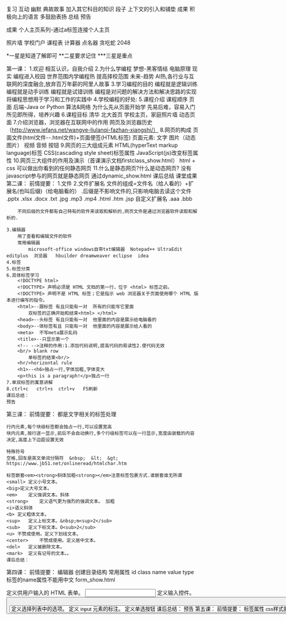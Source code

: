 复习
互动
幽默
典故故事
加入其它科目的知识
段子
上下文的引入和铺垫
成果
积极向上的语言
多鼓励表扬
总结
预告

成果
个人主页系列-通过a标签连接个人主页

照片墙
学校门户
课程表
计算器
点名器
贪吃蛇
2048

*一星是知道了解即可
**二星要求记住
***三星是重点

第一课：
	1.欢迎  相互认识，自我介绍
	2.为什么学编程
		梦想-黑客情结
			电脑原理
		现实
			编程进入校园  世界范围内学编程热  提高择校范围
		未来-趋势
			AI热,各行业与互联网的深度融合,放弃百万年薪的阿里人故事
	3.学习编程的目的
		编程就是逻辑训练
		编程就是动手训练
		编程就是试错训练
		编程是对问题的解决方法和解决思路的实现
		将编程思想用于学习和工作的实践中
	4.学校编程的好处:
	5.课程介绍
		课程顺序
			页面
			后端-Java or  Python
			算法&网络
		为什么先从页面开始学
			先易后难，容易入门
			所见即所得，培养兴趣
	6.课程目标
		清华 北大首页
		学校主页，家庭照片墙  动态页面
	7.介绍浏览器，浏览器在互联网中的作用  网页及浏览器历史（http://www.iefans.net/wangye-liulanqi-fazhan-xiangshi/）
	8.网页的构成
		页面文件(html文件--.html文件)+页面便签(HTML标签)
		页面元素:
			文字 图片（动态图片）  视频  音频   按钮
	9.网页的三大组成元素
		HTML(hyperText markup language)标签  CSS(cascading style sheet)标签属性  JavaScript(js)改变标签属性
	10.网页三大组件的作用及演示（首课演示文档firstclass_show.html）
		html + css  可以做出你看到的任何静态网页
	11.什么是静态网页?什么是动态网页?
		没有javascript参与的网页就是静态网页
		通过dynamic_show.html
	课后总结
	课堂成果
第二课：
	前情提要：
	1.文件
	2.文件扩展名
		文件的组成=文件名（给人看的）+扩展名(也叫后缀)（给电脑看的）
		.后缀是不影响文件的,只影响电脑去读这个文件
		.pptx .xlsx .docx .txt  .jpg .mp3 .mp4  .html .htm  .jsp  自定义扩展名 .aaa .bbb
		
		不同后缀的文件都有自己特有的软件来读取和解析的,网页文件是通过浏览器软件读取和解析的.
		
	3.编辑器
		用了查看和编辑文件的软件
		常用编辑器
			microsoft-office windows自带txt编辑器  Notepad++ UltraEdit editplus  浏览器   hbuilder dreamweaver eclipse  idea
	4.标签
	5.标签分类
	6.具体标签学习
		<!DOCTYPE html>
		<!DOCTYPE> 声明必须是 HTML 文档的第一行，位于 <html> 标签之前。
		<!DOCTYPE> 声明不是 HTML 标签；它是指示 web 浏览器关于页面使用哪个 HTML 版本进行编写的指令。
		<html>--跟标签 有且只能有一对  所有的只能写它里面
			双标签的正确开始和结束<html> </html>
		<head>--头标签 有且只能有一对  他里面的内容是展示给电脑看的
		<body>--体标签有且 只能有一对  他里面的内容是展示给人看的
		<meta>  不写meta展示乱码
		<title>--只显示第一个
		<!-- -->注释的作用:1.添加代码说明,提高代码的易读性2.使代码无效
		<br/> blank row
			单标签的结束<br/>
		<hr/>horizontal rule
		<h1>--<h6>独占一行,字体加粗,字体变大
		<p>this is a paragraph!</p>独占一行
	7.单双标签的寓意讲解
	8.ctrl+c   ctrl+s  ctrl+v   F5刷新
	课后总结：
	预告
第三课：
	前情提要：
	都是文字相关的标签处理
	
	行内元素,每个块级标签都会独占一行,可以设置宽高
	块内元素,按行逐一显示,前后不会自动换行,多个行级标签可以在一行显示,宽度由装载的内容决定,高度上下边距设置无效
	
	特殊符号
	空格,回车是英文单词分隔符  &nbsp;  &lt;  &gt;   https://www.jb51.net/onlineread/htmlchar.htm
	
	标签嵌套<em><strong>斜体加粗<strong></em>注意标签包裹方式.谁嵌套谁无所谓
	<small>	定义小号文本。
	<big>定义大号文本。
	<em>	定义强调文本。斜体
	<strong>	定义语气更为强烈的强调文本。 加粗
	<i>语义斜体
	<b>	定义粗体文本。
	<sup>	定义上标文本。&nbsp;m<sup>2</sub>
	<sub>	定义下标文本。O<sub>2</sub>
	<u>	不赞成使用。定义下划线文本。
	<center>	不赞成使用。定义居中文本。
	<del>	定义被删除文本。
	<mark>	定义有记号的文本。。
	课后总结：
第四课：
	前情提要：
	编辑器
	创建目录结构
	常用属性
		id class name value type
	标签的name属性不能用中文
	form_show.html
	<form>	定义供用户输入的 HTML 表单。
	<input>	定义输入控件。
	<button>	定义按钮。
	<select>	定义选择列表（下拉列表）。
	<option>	定义选择列表中的选项。
	<label>	定义 input 元素的标注。
	<radio>  定义单选按钮
	课后总结：
	预告
第五课：
	前情提要：
	
	标签属性
	css样式就是设置标签的属性
	css文件是以.css结尾
	css的4中引入方式
		1.内联样式,行内样式-耦合,代码冗余,不易维护
		2.内部样式,比行内样式灵活,代码与HTML文档样式耦合,只能装饰一个HTML文档
		3.链接外部样式文件link .css文件  推荐使用
		4.导入外部样式文档,<style>@import url("样式文件路径") 或者  @import "样式文件路径"</style>  会造成闪屏,不推荐使用
		权重内联>内部>import>link
	
	css选择器第一季
		id选择器  含义一个元素一个id
		class选择器,class属性值可以有多个,用空格隔开(含义:元素属于哪一类,可以属于多类)
		标签选择器
		*通配符选择器
		选择器的权重原则--最小范围原则
	属性名="属性值"
	font	在一个声明中设置所有字体属性。	1
	font-family	规定文本的字体系列。	1
	font-size	规定文本的字体尺寸。	1默认16px;设置的是字体的高
	font-style	规定文本的字体样式。	1italic
	font-weight	规定字体的粗细。
	
	color	设置文本的颜色。	1
		颜色的三种方式
		
		透明色:transparent
		
			土鳖式(英文单词)
			颜色代码
			颜色函数rgb(0-255,0-255,0-255)
	
	letter-spacing	设置字符间距。	1
	line-height	设置行高。	1
		单行文本垂直居中,line-height=height让文本高度等于行高
	text-align	规定文本的水平对齐方式。
	text-indent: 2em 首行缩进(两字体)
	
	text-decoration: line-through;none;underline;overline(综合<del>标签,讲解结构,样式,行为相分离)
	
	课后总结：
第六课：
	前情提要：
	
	选择器第二季
		并列选择器(标签在前)div.demo
		element,element	div,p	选择所有 <div> 元素和所有 <p> 元素。	1分组选择器
		element element	div p	选择 <div> 元素内部的所有 <p> 元素。	1父子选择器
		element>element	div>p	选择父元素为 <div> 元素的所有 <p> 元素。	2直接子元素选择器
		element+element	div+p	选择紧接在 <div> 元素之后的所有 <p> 元素。	2
		
	
	
	display
	行内元素  inline
		内容决定元素所占位置
		不可以通过css改变宽高
	块内元素 block
		独占一行
		可以通过css改变宽高
	行级块元素  img
		内容决定大小
		可以通过css改变宽高
	
	行级标签总结
	  <span>	定义文档中的节。
	
	块级标签总结
	<p>
	<h1>-<h6>
	<div>	定义文档中的节。
	
	<section> <header>  <footer>
	
	
	
	opacity	规定元素的不透明级别。
	background	在一个声明中设置所有的背景属性。	1-css版本
	background-color	设置元素的背景颜色。	1
	background-image	设置元素的背景图像。	1
	
	width: 宽
	height:长
	
	top
	bottom
	left
	right
	
	
	盒子模型  margin-border-padding
	
	cursor:pointer;help;copy;改变鼠标样式
	
	
	border	在一个声明中设置所有的边框属性。	1
	border-bottom	在一个声明中设置所有的下边框属性。	1
	border-bottom-color	设置下边框的颜色。	2
	border-bottom-style	设置下边框的样式。	2
	border-bottom-width	设置下边框的宽度。	1
	border-color	设置四条边框的颜色。	1
	border-left	在一个声明中设置所有的左边框属性。	1
	border-left-color	设置左边框的颜色。	2
	border-left-style	设置左边框的样式。	2
	border-left-width	设置左边框的宽度。	1
	border-right	在一个声明中设置所有的右边框属性。	1
	border-right-color	设置右边框的颜色。	2
	border-right-style	设置右边框的样式。	2
	border-right-width	设置右边框的宽度。	1
	border-style	设置四条边框的样式。	1
	border-top	在一个声明中设置所有的上边框属性。	1
	border-top-color	设置上边框的颜色。	2
	border-top-style	设置上边框的样式。	2
	border-top-width	设置上边框的宽度。	1
	border-width	设置四条边框的宽度。	1
	
	border-radius	简写属性，设置所有四个 border-*-radius 属性。	3
	
	
	
	引入css
	课后总结：
第七课：
	前情提要：
	选择器第三季
	[attribute]	[target]	选择带有 target 属性所有元素。	2
	[attribute=value]	[target=_blank]	选择 target="_blank" 的所有元素。	2
	[attribute~=value]	[title~=flower]	选择 title 属性包含单词 "flower" 的所有元素。	2
	[attribute|=value]	[lang|=en]	选择 lang 属性值以 "en" 开头的所有元素。
			
	margin	在一个声明中设置所有外边距属性。	1
	margin-bottom	设置元素的下外边距。	1
	margin-left	设置元素的左外边距。	1
	margin-right	设置元素的右外边距。	1
	margin-top	设置元素的上外边距。
	
	padding	在一个声明中设置所有内边距属性。	1
	padding-bottom	设置元素的下内边距。	1
	padding-left	设置元素的左内边距。	1
	padding-right	设置元素的右内边距。	1
	padding-top	设置元素的上内边距。
	
	overflow属性
		visible 	默认值。内容不会被修剪，会呈现在元素框之外。
		hidden 	内容会被修剪，并且其余内容是不可见的。
		scroll 	内容会被修剪，但是浏览器会显示滚动条以便查看其余的内容。
		auto 	如果内容被修剪，则浏览器会显示滚动条以便查看其余的内容。
		inherit 	规定应该从父元素继承 overflow 属性的值。
	
	inherit特性介绍
	
	
	<table>	定义表格  隔行换色 选中换色
	<caption>	定义表格标题。
	<th>	定义表格中的表头单元格。
	<tr>	定义表格中的行。
	<td>	定义表格中的单元。
	
	课程表
	
	
	课后总结：
第八课：
	前情提要：
	
	选择器第四季
		之伪类
		
		<a>标签
		
	:link	a:link	选择所有未被访问的链接。	1
	:visited	a:visited	选择所有已被访问的链接。	1
	:active	a:active	选择活动链接。	1
	:hover	a:hover	选择鼠标指针位于其上的链接。	1
	:focus
	
	<ul>	定义无序列表。
	<ol>	定义有序列表。
	<li>	定义列表的项目。
	
	<audio>	定义声音内容。
	<video>	定义视频。
	
	
	课后总结：
第九课：
	前情提要：
	
	选择器第五季
		之伪元素
		:first-letter	p:first-letter	选择每个 <p> 元素的首字母。	1
		:first-line	p:first-line	选择每个 <p> 元素的首行。	1
		:before	p:before	在每个 <p> 元素的内容之前插入内容。	2
		:after	p:after	在每个 <p> 元素的内容之后插入内容。	2
	
	
	<img>	定义图像。
	
	position定位
	
	图片旋转
	
	课后总结：
第十课：
	前情提要：
	选择器第六季
		之伪元素
		:first-child	p:first-child	选择属于父元素的第一个子元素的每个 <p> 元素。	2
		:last-child	p:last-child	选择属于其父元素最后一个子元素每个 <p> 元素。	3
		:nth-child(n)	p:nth-child(2)	选择属于其父元素的第二个子元素的每个 <p> 元素。	3
	
	float
		作用:将页面元素浮动起来,使其能够向左或者向右排列(多列同行展示)
		应用:
			实现页面中布局的左右排版
			实现图文环绕(浮动的图片和默认文档流中的文字的效果实现)
		值: left  right  none
		原理:
			浮动元素将脱离默认的文档流,不漂浮在默认文档流之上
			浮动的元素会向左或向右移动,直到它的外边缘碰到父级元素或这个元素之前的另一个浮动元素的边框为止
		效果:
			元素float后,行元素会有块级元素的属性(即可以设置宽 高)
		特点:
			尽管浮动元素脱离了默认文档流,但是仍然会影响到默认文档流中的盒子里装的"内容"(文字),这些"内容"会给浮动元素留出占位
	
	clear:清除浮动
		值:
			both  left  right  none
		清除最最近的一个浮动元素
		实际应用:解决网页中的塌陷问题
			塌陷:如果父元素只包含浮动元素,那么如果父元素没有设置高度,则父元素的高度会塌缩为0
		解决塌陷的办法:
			1.创建一个用来清除浮动的CSS样式类(.clearfix)
			2.针对包裹的全是浮动元素的父元素使用(.clearfix)
			.clearfix{zoom:1;}//zoom是IE浏览器专有属性,为了兼容IE低版本的浏览器
			.clearfix:after{//:after伪对象选择符--在这个对象被浏览器渲染后添加一定的内容
				content:".";//content属性:添加的内容写在content属性中,这个属性是专门配合伪对象使用的,必须要写,就算内容为空也要写
				display:block;//将添加的内容设置为块元素
				visibility:hidden;//visibility:可视化属性,控制元素是否可见(隐身衣),元素无论是否可见,都会保留其物理空间,(与display:none比较,display:none是消除物理空间)
				height:0;//添加的内容高度设置为0
				clear:both;}//消除浮动
				
	主流网站布局方式
		静态布局static   入门
		响应式布局responsive
		弹性布局flexbox(css3布局方式)
	
	课后总结：
第十一课：
	前情提要：
	照片墙制作
	课后总结：
第十二课：
	前情提要：
	照片墙制作
	课后总结：
第十三课：
	前情提要：
	js的本质就是通过改变标签的属性值实现网页的动态交互
	javascript是当下最流行的编程语言
	JavaScript于1995年由网景公司的布兰登  艾奇(Brendan Eich)设计而成的,因为对js的支持,网景公司的浏览器Navigator一直占领着浏览器市场的绝大部分份额,而后因为微软公司的
	IE浏览器因为也慢慢支持的js语言,所以才慢慢打败网景的Navigator浏览器,主宰浏览器市场.
	编程语言
	js用法
		HTML 中的脚本必须位于 <script> 与 </script> 标签之间。
			那些老旧的实例可能会在 <script> 标签中使用 type="text/javascript"。现在已经不必这样做了。JavaScript 是所有现代浏览器以及 HTML5 中的默认脚本语言。
		脚本可被放置在 HTML 页面的 <body> 和 <head> 部分中。
	
	js特点
		跨平台(跨浏览器)
		事件驱动
			事件类型
				鼠标事件
				键盘事件
				...
		页面进行交互
		与服务器进行交互
	js的引入?
		行间
		内嵌
		外部链接
	js简单实例
		点击按钮,改变div的宽 高 背景颜色和内容(into_javascript.html)
		
	四个输出方式:
		alert();
		document.write();
		window.innerHTML();
		console.log();
	js注释
		注释的作用:1.添加代码说明,提高代码的易读性2.使代码无效
		<!--html的注释-->
		/*
		 *css的注释
		 */
		//单行注释
		/*
		 *多行注释
		 */
	课后总结：
第十四课：
	前情提要：
		js语法
			JavaScript 是一个程序语言。语法规则定义了语言结构。
				语法:语言的法则-汉语语法,英语语法
			javascript的语法,比如标签的定义,标签不能随便写,否则没有意义
		js语句
			JavaScript 语句向浏览器发出的命令。语句的作用是告诉浏览器该做什么。
			一条语句就是一条命令,就行军训时,教官说"右转",我们就往右转90度
			语句是 函数 的最基本组成部分
		常量:
			字面量
			用来给变量赋值,或者进行计算
		变量:
			变量的定义
				var 变量名 =(赋值) 变量值
			作用域
				局部变量
					用var在函数里定义的变量是局部变量
				全局变量
					定义变量时没用关键词var,即使是在函数中定义的也是全局变量
			变量必须以字母开头
			变量也能以 $ 和 _ 符号开头（不过我们不推荐这么做）
			变量名称对大小写敏感（y 和 Y 是不同的变量）
			见名知意
			驼峰规则
			不能使用关键字保留字
		数据类型:
			字符串   数字   数组  布尔   对象   null  undefined
		运算符:
			赋值
				=
			数学运算符
				+ - * / % ++ -- += -= *= /= %=
			比较运算
				&&  ||  !  ==  ===  >=  >  <=  <  !=  !==
	课后总结：
第十五课：
	前情提要：
	获取元素-绑定事件
	语法
	语句
	函数
		函数是由事件驱动的或者当它被调用时执行的可重复使用的代码块。
		函数就是包裹在花括号中的代码块，前面使用了关键词 function：
			function 函数名(参数1,参数2...)
				执行代码
			}
			参数:
	程序执行顺序
		从上往下逐行执行
	
	作用域
	
	布尔类型
		true  false
	比较运算符
		&&  ||  !  ==  ===  >=  >  <=  <  !=  !==
	if(){} 
	if(){} else{}
	if(){} else if(){} else{}
	课后总结：
第十六课：
	前情提要：
	函数
	return 函数返回值
	数组类型
		数组对象的作用是：使用单独的变量名来存储一系列的值
	数组的定义
		方式一:
			var myArray = new Array();或者var myArray = new Array(5);
			myArray[0] = 1;
		方式二:
			var myArray = [1,2,3,true,"chiSchode"];或者var myArray = (1,2,3,true,"chiSchode")
	数组的下标及size属性
		数组的下标从0开始
		size
			var myArray = new Array(5);
			var arrLength = myArray.length
	for
		for语句格式：
			for (语句 1; 语句 2; 语句 3)
			  {
			  被执行的代码块
			  }
			语句 1 在循环（代码块）开始前执行
			语句 2 定义运行循环（代码块）的条件
			语句 3 在循环（代码块）已被执行之后执行
		for循环实例：
			for (var i=0; i<5; i++)
			  {
			  x=x + "The number is " + i + "<br>";
			  }
	
	课后总结：
第十七课：
	前情提要：
	对象
		对象有两个属性，不一定两个都具备，可以只有一个属性
			一：属性
			二：方法
		一切皆对象
		var object = {
			name：Jack，
			age:10,
			eat()
		}；
	
	while循环
			while (条件)
	  {
	  需要执行的代码
	  }
	while (i<5)
	  {
	  x=x + "The number is " + i + "<br>";
	  i++;
	  }
	  
	 do
	  {
	  需要执行的代码
	  }
	while (条件);
	do
	  {
	  x=x + "The number is " + i + "<br>";
	  i++;
	  }
	while (i<5);
	事件绑定
		
	课后总结：
第十八课：
	前情提要：
	switch(n)语句[实例:未及格,及格,优秀]
		{
		    case 1:
		        执行代码块 1
		        break;
		    case 2:
		        执行代码块 2
		        break;
		    default:
		        与 case 1 和 case 2 不同时执行的代码
		}
	var element = document.getElementById();
	函数
		函数的用途
<<<<<<< HEAD
			改变标签的属性值，增加页面交互功能
=======
			选取DOM节点,改变DOM节点属性值
			增加DOM节点
			删除DOM节点
>>>>>>> e451e85f1324a358e9efbcddd46b62f300683809
	null
	return
	异常调试  --undefined
	课后总结：
第十九课：
	前情提要：
	continue
	DOM
		DOM介绍
			父子节点概念  兄弟节点  没有爷孙节点  直接子节点和间接子节点
				节点树中的节点彼此拥有层级关系。
					我们常用父（parent）、子（child）和兄弟（sibling）等术语来描述这些关系。父节点拥有子节点。同级的子节点被称为同胞（兄弟或姐妹）。
					在节点树中，顶端节点被称为根（root）。
					每个节点都有父节点、除了根（它没有父节点）。
					一个节点可拥有任意数量的子节点。
					兄弟节点是拥有相同父节点的节点。
		DOM节点
			选取DOM节点,改变DOM节点属性值
			增加DOM节点
			删除DOM节点
			
			
			获取节点
				获取单个节点
					var element = document.getElementById();
				查询多个节点(集合)	
					var elementCollection = document.getElementsByTagName();
			nodeName
			nodeValue
			
			innerHTML
		DOM事件
			
	课后总结：
第二十课：
	前情提要：
	事件
	DOM
		事件分类:鼠标事件,键盘事件
	事件绑定
		document.getElementById
		document.getElementsByTagName()
		
		事件监听
	课后总结：
第二十一课：
	前情提要：
	事件
	BOM
		window
			window.onload
			window.innerWidth:浏览器的可用宽带
			window.innerHeight:浏览器的可用高度
			window.screen可用的高度和宽度
				screen.availWidth - 可用的屏幕宽度
				screen.availHeight - 可用的屏幕高度
			window.location
				location.hostname 返回 web 主机的域名
				location.pathname 返回当前页面的路径和文件名
				location.port 返回 web 主机的端口 （80 或 443）
				location.protocol 返回所使用的 web 协议（http:// 或 https://）
			window.history
			window Timing
				setTimeOut()  执行一次
				setInterval()无限循环
		
	课后总结：
第二十二课：
	前情提要：
	事件
	BOM
	课后总结：
第二十三课：
	前情提要：
	事件
	javascript改变属性
	课后总结：
第二十四课：
	前情提要：
	事件
	实例
	课后总结：
第二十五课：
	前情提要：
	事件
	javascript改变属性
	课后总结：
第二十六课：
	前情提要：
	事件
	实例
	课后总结：
第二十七课：
	前情提要：
	javascript改变属性
	课后总结：
第二十八课：
	前情提要：
	实例
	课后总结：
第二十九课：
	前情提要：
	javascript改变属性
	课后总结：
第三十课：
	前情提要：
	实例
	课后总结：
	
	
	
属性,在js之前加上属性讲解
定时任务setTimeOut  setInterval